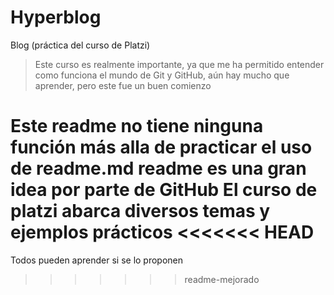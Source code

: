 # Hyperblog 
Blog (práctica del curso de Platzi)
> Este curso es realmente importante, ya que me ha permitido entender como funciona el mundo de Git y GitHub, aún hay mucho que aprender, pero este fue un buen comienzo

Este readme no tiene ninguna función más alla de practicar el uso de **readme.md**
readme es una gran idea por parte de GitHub
El curso de platzi abarca diversos temas y ejemplos prácticos
<<<<<<< HEAD
=======
Todos pueden aprender si se lo proponen
>>>>>>> readme-mejorado
